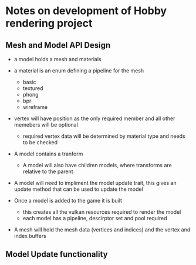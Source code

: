 # Notes on development of Hobby rendering project

## Mesh and Model API Design
- a model holds a mesh and materials
- a material is an enum defining a pipeline for the mesh
    - basic
    - textured
    - phong
    - bpr
    - wireframe
- vertex will have position as the only required member and all other memebers will be optional
    - required vertex data will be determined by material type and needs to be checked
- A model contains a tranform
    - A model will also have children models, where transforms are relative to the parent
- A model will need to impliment the model update trait, this gives an update method that can be used to update the model

- Once a model is added to the game it is built
    - this creates all the vulkan resources required to render the model
    - each model has a pipeline, descirptor set and pool required 

- A mesh will hold the mesh data (vertices and indices) and the vertex and index buffers

## Model Update functionality

